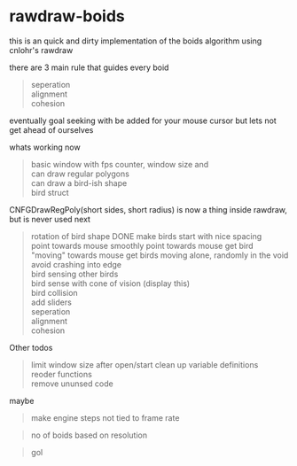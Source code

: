# rawdraw-boids
 this is an quick and dirty implementation of the boids algorithm using cnlohr's rawdraw  



there are 3 main rule that guides every boid
>seperation  
>alignment  
>cohesion  

eventually goal seeking with be added for your mouse cursor but lets not get ahead of ourselves

whats working now
>basic window with fps counter, window size and   
>can draw regular polygons   
>can draw a bird-ish shape   
>bird struct   

CNFGDrawRegPoly(short sides, short radius) is now a thing inside rawdraw, but is never used
next
>rotation of bird shape  DONE
>make birds start with nice spacing  
>point towards mouse
>smoothly point towards mouse
>get bird "moving" towards mouse
>get birds moving alone, randomly in the void
>avoid crashing into edge  
>bird sensing other birds  
>bird sense with cone of vision (display this)   
>bird collision  
>add sliders  
>seperation  
>alignment  
>cohesion  


Other todos  
>limit window size after open/start
>clean up variable definitions  
>reoder functions    
>remove ununsed code  

maybe  
>make engine steps not tied to frame rate  



>no of boids based on resolution

>gol